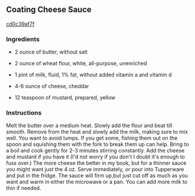 ## Coating Cheese Sauce

[cd0c39af7f](http://www.food.com/recipe/coating-cheese-sauce-160710)

### Ingredients

 - 2 ounce of butter, without salt

 - 2 ounce of wheat flour, white, all-purpose, unenriched

 - 1 pint of milk, fluid, 1% fat, without added vitamin a and vitamin d

 - 4-6 ounce of cheese, cheddar

 - 12 teaspoon of mustard, prepared, yellow

### Instructions

Melt the butter over a medium heat. Slowly add the flour and beat till smooth. Remove from the heat and slowly add the milk, making sure to mix well. You want to avoid lumps. If you get some, fishing them out on the spoon and squishing them with the fork to break them up can help. Bring to a boil and cook gently for 2-3 minutes stirring constantly. Add the cheese and mustard if you have it (I'd not worry if you don't I doubt it's enough to fuss over.) The more cheese the better in my book, but for a thinner sauce you might want just the 4 oz. Serve immediately, or pour into Tupperware and put in the fridge. The sauce will firm up,but just cut off as much as you want and warm in either the microwave or a pan. You can add more milk to thin if needed.